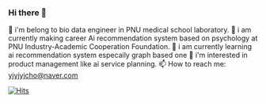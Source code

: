 ### Hi there 👋

<!--
**yjyjyjcho/yjyjyjcho** is a ✨ _special_ ✨ repository because its `README.md` (this file) appears on your GitHub profile.



- 🤔 I’m looking for help with ...
- 💬 Ask me about ...
- 
- 😄 Pronouns: ...
- ⚡ Fun fact: ...
-->

🔭 i'm belong to bio data engineer in PNU medical school laboratory.
🔭 i am currently making career Ai recommendation system based on psychology at PNU Industry-Academic Cooperation Foundation.
🌱 i am currently learning ai recommendation system especaily graph based one 
👯 i'm interested in product management like ai service planning.
📫 How to reach me: yjyjyjcho@naver.com

[![Hits](https://hits.seeyoufarm.com/api/count/incr/badge.svg?url=https%3A%2F%2Fgithub.com%2Fyjyjyjcho&count_bg=%23E6FAD7&title_bg=%23030926&icon=&icon_color=%23E7E7E7&title=hits&edge_flat=false)](https://hits.seeyoufarm.com)

